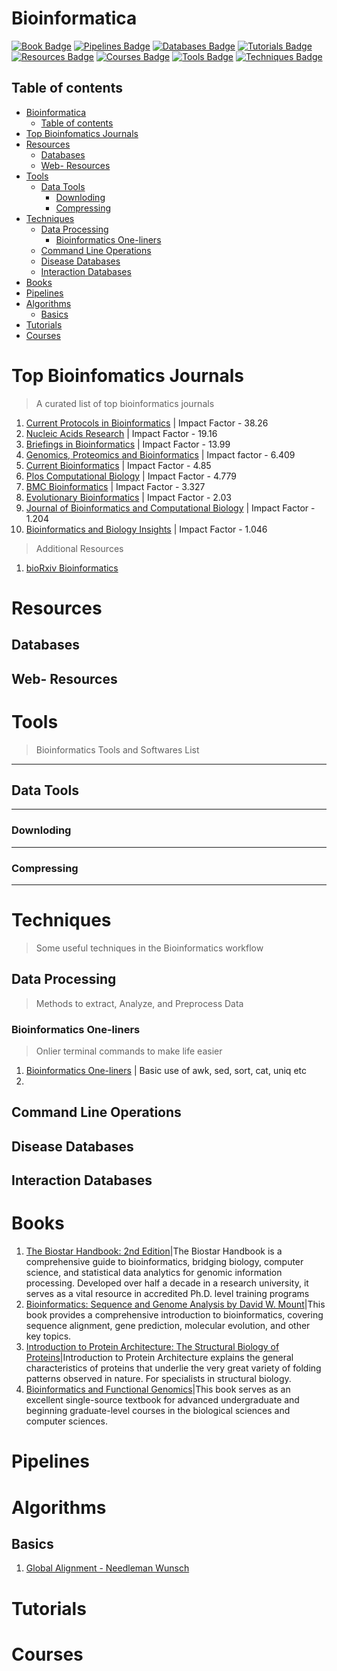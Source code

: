 # Bioinformatica

[![Book Badge](https://img.shields.io/badge/BOOKS-8A2BE2)](#books) [![Pipelines Badge](https://img.shields.io/badge/PIPELINES-8A2BE2)](#pipelines) [![Databases Badge](https://img.shields.io/badge/DATABASES-8A2BE2?logo=)](#databases) [![Tutorials Badge](https://img.shields.io/badge/TUTORIALS-8A2BE2)](#tutorials) [![Resources Badge](https://img.shields.io/badge/TUTORIALS-8A2BE2)](#resources) [![Courses Badge](https://img.shields.io/badge/COURSES-8A2BE2)](#courses) [![Tools Badge](https://img.shields.io/badge/TOOLS-8A2BE2)](#tools) [![Techniques Badge](https://img.shields.io/badge/TECHNIQUES-8A2BE2)](#techniques)



## Table of contents
- [Bioinformatica](#bioinformatica)
  - [Table of contents](#table-of-contents)
- [Top Bioinfomatics Journals](#top-bioinfomatics-journals)
- [Resources](#resources)
  - [Databases](#databases)
  - [Web- Resources](#web--resources)
- [Tools](#tools)
  - [Data Tools](#data-tools)
    - [Downloding](#downloding)
    - [Compressing](#compressing)
- [Techniques](#techniques)
  - [Data Processing](#data-processing)
    - [Bioinformatics One-liners](#bioinformatics-one-liners)
  - [Command Line Operations](#command-line-operations)
  - [Disease Databases](#disease-databases)
  - [Interaction Databases](#interaction-databases)
- [Books](#books)
- [Pipelines](#pipelines)
- [Algorithms](#algorithms)
  - [Basics](#basics)
- [Tutorials](#tutorials)
- [Courses](#courses)

# Top Bioinfomatics Journals
> A curated list of top bioinformatics journals
1. [Current Protocols in Bioinformatics](https://currentprotocols.onlinelibrary.wiley.com/journal/1934340x) | Impact Factor - 38.26
2. [Nucleic Acids Research](https://academic.oup.com/nar/pages/About) | Impact Factor - 19.16
3. [Briefings in Bioinformatics](https://academic.oup.com/bib/issue/19/6) | Impact Factor - 13.99
4. [Genomics, Proteomics and Bioinformatics](http://www.sciencedirect.com/science/journal/16720229?sdc=1) | Impact factor - 6.409
5. [Current Bioinformatics](https://www.eurekaselect.com/642/journal/current-bioinformatics) | Impact Factor - 4.85
6. [Plos Computational Biology](https://journals.plos.org/ploscompbiol/) | Impact Factor - 4.779
7. [BMC Bioinformatics](https://bmcbioinformatics.biomedcentral.com/) | Impact Factor - 3.327
8. [Evolutionary Bioinformatics](https://journals.sagepub.com/home/evb) | Impact Factor - 2.03
9. [Journal of Bioinformatics and Computational Biology](https://www.worldscientific.com/worldscinet/jbcb) | Impact Factor - 1.204
10. [Bioinformatics and Biology Insights](https://journals.sagepub.com/home/bbi) | Impact Factor - 1.046
> Additional Resources
1. [bioRxiv Bioinformatics](https://www.biorxiv.org/collection/bioinformatics)


# Resources
## Databases
## Web- Resources

# Tools
> Bioinformatics Tools and Softwares List
---
## Data Tools
---
### Downloding
---
### Compressing
---


# Techniques
> Some useful techniques in the Bioinformatics workflow
## Data Processing
> Methods to extract, Analyze, and Preprocess Data
### Bioinformatics One-liners
> Onlier terminal commands to make life easier
 1. [Bioinformatics One-liners](https://github.com/stephenturner/oneliners) | Basic use of awk, sed, sort, cat, uniq etc
 2. 


## Command Line Operations



## Disease Databases
## Interaction Databases


# Books
1. [The Biostar Handbook: 2nd Edition](https://www.biostarhandbook.com/)|The Biostar Handbook is a comprehensive guide to bioinformatics, bridging biology, computer science, and statistical data analytics for genomic information processing. Developed over half a decade in a research university, it serves as a vital resource in accredited Ph.D. level training programs
2. [Bioinformatics: Sequence and Genome Analysis by David W. Mount](https://www.amazon.in/Bioinformatics-Sequence-Analysis-David-Mount/dp/0879697121)|This book provides a comprehensive introduction to bioinformatics, covering sequence alignment, gene prediction, molecular evolution, and other key topics.
3. [Introduction to Protein Architecture: The Structural Biology of Proteins](https://www.amazon.in/Introduction-Protein-Architecture-Structural-Proteins/dp/0198504748)|Introduction to Protein Architecture explains the general characteristics of proteins that underlie the very great variety of folding patterns observed in nature. For specialists in structural biology.
4. [Bioinformatics and Functional Genomics](https://www.wiley.com/en-us/Bioinformatics+and+Functional+Genomics,+3rd+Edition-p-9781118581780)|This book serves as an excellent single-source textbook for advanced undergraduate and beginning graduate-level courses in the biological sciences and computer sciences.

# Pipelines

# Algorithms
## Basics
1. [Global Alignment - Needleman Wunsch](https://www.youtube.com/watch?v=ipp-pNRIp4g&ab_channel=Bioinformatica)

# Tutorials

# Courses






